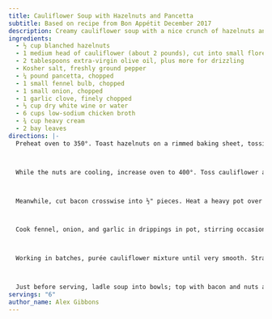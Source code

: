 ```yaml
---
title: Cauliflower Soup with Hazelnuts and Pancetta
subtitle: Based on recipe from Bon Appétit December 2017
description: Creamy cauliflower soup with a nice crunch of hazelnuts and crisped pancetta.
ingredients:
  - ½ cup blanched hazelnuts
  - 1 medium head of cauliflower (about 2 pounds), cut into small florets
  - 2 tablespoons extra-virgin olive oil, plus more for drizzling
  - Kosher salt, freshly ground pepper
  - ¼ pound pancetta, chopped
  - 1 small fennel bulb, chopped
  - 1 small onion, chopped
  - 1 garlic clove, finely chopped
  - ⅓ cup dry white wine or water
  - 6 cups low-sodium chicken broth
  - ¾ cup heavy cream
  - 2 bay leaves
directions: |-
  Preheat oven to 350°. Toast hazelnuts on a rimmed baking sheet, tossing occasionally, until golden brown, 10–12 minutes. Let cool, then coarsely chop.



  While the nuts are cooling, increase oven to 400°. Toss cauliflower and 2 Tbsp. oil on another baking sheet; season with salt and pepper. Roast, tossing once, until florets are browned all over and tender, 30–35 minutes.



  Meanwhile, cut bacon crosswise into ½" pieces. Heat a heavy pot over medium and cook bacon, stirring occasionally, until browned and crisp, 10–12 minutes. Transfer to paper towels.



  Cook fennel, onion, and garlic in drippings in pot, stirring occasionally, until onion and fennel are very soft, 8–10 minutes. Add wine and cook until mostly evaporated, about 5 minutes. Add roasted cauliflower, broth, cream, and bay leaves; season with salt and pepper. Bring to a boil, reduce heat, and simmer until cauliflower is very tender, 20–25 minutes. Pluck out bay leaves; discard. Let mixture cool slightly.



  Working in batches, purée cauliflower mixture until very smooth. Strain back into pot; season with salt and pepper.



  Just before serving, ladle soup into bowls; top with bacon and nuts and drizzle with oil.
servings: "6"
author_name: Alex Gibbons
---
```

